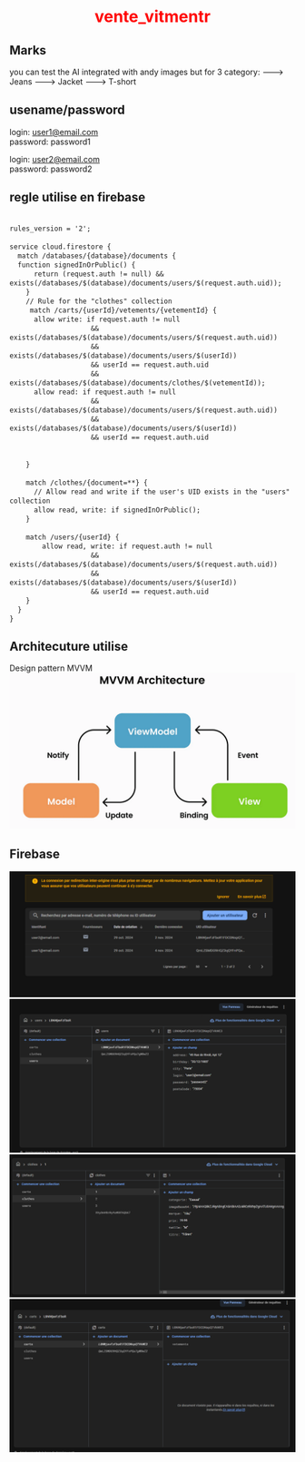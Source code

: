 <div style="text-align: center; color: red;">
  <h1>vente_vitmentr</h1>
</div>


## Marks
you can test the AI integrated with andy images but for 3 category: 
  ---> Jeans
  ---> Jacket
  ---> T-short
  
## usename/password

login: user1@email.com<br>
password: password1

login: user2@email.com<br>
password: password2

## regle utilise en firebase 
``` 

rules_version = '2';

service cloud.firestore {
  match /databases/{database}/documents {
  function signedInOrPublic() {
      return (request.auth != null) && exists(/databases/$(database)/documents/users/$(request.auth.uid));
    }
    // Rule for the "clothes" collection
     match /carts/{userId}/vetements/{vetementId} {
      allow write: if request.auth != null 
                    && exists(/databases/$(database)/documents/users/$(request.auth.uid))
                    && exists(/databases/$(database)/documents/users/$(userId))
                    && userId == request.auth.uid
                    && exists(/databases/$(database)/documents/clothes/$(vetementId));
      allow read: if request.auth != null 
                    && exists(/databases/$(database)/documents/users/$(request.auth.uid))
                    && exists(/databases/$(database)/documents/users/$(userId))
                    && userId == request.auth.uid
                    
                    
    }
    
    match /clothes/{document=**} {
      // Allow read and write if the user's UID exists in the "users" collection
      allow read, write: if signedInOrPublic();
    }
    
    match /users/{userId} {
    	allow read, write: if request.auth != null 
                    && exists(/databases/$(database)/documents/users/$(request.auth.uid))
                    && exists(/databases/$(database)/documents/users/$(userId))
                    && userId == request.auth.uid
    }
  }
}

``` 

## Architecuture utilise
Design pattern MVVM
![Desing Pattern MVVM](images/5.png)


## Firebase
![Authentication Firebase](images/4.png)
![Firestore Firebase 1](images/1.png)
![Firestore Firebase 2](images/2.png)
![Firestore Firebase 3](images/3.png)

